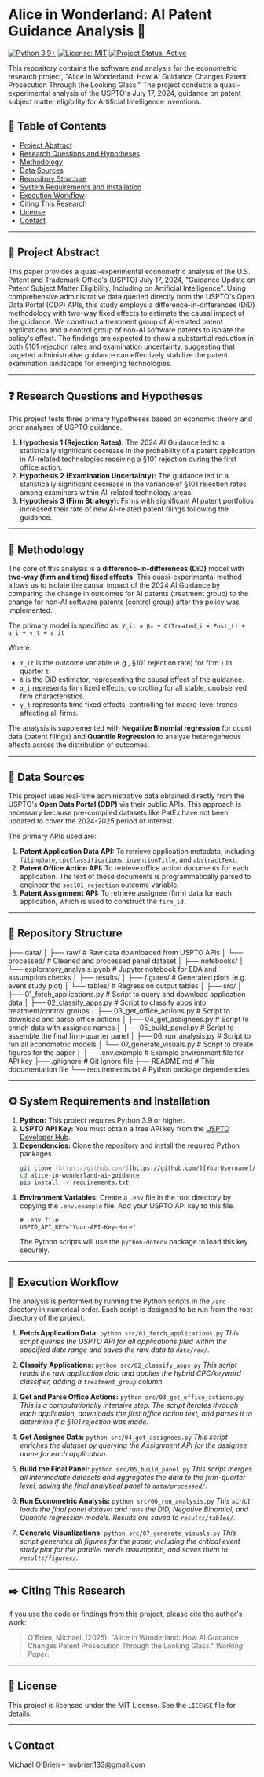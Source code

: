 # Alice in Wonderland: AI Patent Guidance Analysis 🐇

[![Python 3.9+](https://img.shields.io/badge/python-3.9+-blue.svg)](https://www.python.org/downloads/release/python-390/)
[![License: MIT](https://img.shields.io/badge/License-MIT-yellow.svg)](https://opensource.org/licenses/MIT)
[![Project Status: Active](https://www.repostatus.org/badges/latest/active.svg)](https://www.repostatus.org/#active)

This repository contains the software and analysis for the econometric research project, "Alice in Wonderland: How AI Guidance Changes Patent Prosecution Through the Looking Glass." The project conducts a quasi-experimental analysis of the USPTO's July 17, 2024, guidance on patent subject matter eligibility for Artificial Intelligence inventions.

## 📖 Table of Contents
* [Project Abstract](#-project-abstract)
* [Research Questions and Hypotheses](#-research-questions-and-hypotheses)
* [Methodology](#-methodology)
* [Data Sources](#-data-sources)
* [Repository Structure](#-repository-structure)
* [System Requirements and Installation](#-system-requirements-and-installation)
* [Execution Workflow](#-execution-workflow)
* [Citing This Research](#-citing-this-research)
* [License](#-license)
* [Contact](#-contact)

---
## 📄 Project Abstract
This paper provides a quasi-experimental econometric analysis of the U.S. Patent and Trademark Office's (USPTO) July 17, 2024, "Guidance Update on Patent Subject Matter Eligibility, Including on Artificial Intelligence". Using comprehensive administrative data queried directly from the USPTO's Open Data Portal (ODP) APIs, this study employs a difference-in-differences (DiD) methodology with two-way fixed effects to estimate the causal impact of the guidance. We construct a treatment group of AI-related patent applications and a control group of non-AI software patents to isolate the policy's effect. The findings are expected to show a substantial reduction in both §101 rejection rates and examination uncertainty, suggesting that targeted administrative guidance can effectively stabilize the patent examination landscape for emerging technologies.

---
## ❓ Research Questions and Hypotheses
This project tests three primary hypotheses based on economic theory and prior analyses of USPTO guidance.

1.  **Hypothesis 1 (Rejection Rates):** The 2024 AI Guidance led to a statistically significant decrease in the probability of a patent application in AI-related technologies receiving a §101 rejection during the first office action.
2.  **Hypothesis 2 (Examination Uncertainty):** The guidance led to a statistically significant decrease in the variance of §101 rejection rates among examiners within AI-related technology areas.
3.  **Hypothesis 3 (Firm Strategy):** Firms with significant AI patent portfolios increased their rate of new AI-related patent filings following the guidance.

---
## 🧪 Methodology
The core of this analysis is a **difference-in-differences (DiD)** model with **two-way (firm and time) fixed effects**. This quasi-experimental method allows us to isolate the causal impact of the 2024 AI Guidance by comparing the change in outcomes for AI patents (treatment group) to the change for non-AI software patents (control group) after the policy was implemented.

The primary model is specified as:
`Y_it = β₀ + δ(Treated_i × Post_t) + α_i + γ_t + ε_it`

Where:
- `Y_it` is the outcome variable (e.g., §101 rejection rate) for firm `i` in quarter `t`.
- `δ` is the DiD estimator, representing the causal effect of the guidance.
- `α_i` represents firm fixed effects, controlling for all stable, unobserved firm characteristics.
- `γ_t` represents time fixed effects, controlling for macro-level trends affecting all firms.

The analysis is supplemented with **Negative Binomial regression** for count data (patent filings) and **Quantile Regression** to analyze heterogeneous effects across the distribution of outcomes.

---
## 💾 Data Sources
This project uses real-time administrative data obtained directly from the USPTO's **Open Data Portal (ODP)** via their public APIs. This approach is necessary because pre-compiled datasets like PatEx have not been updated to cover the 2024-2025 period of interest.

The primary APIs used are:
1.  **Patent Application Data API:** To retrieve application metadata, including `filingDate`, `cpcClassifications`, `inventionTitle`, and `abstractText`.
2.  **Patent Office Action API:** To retrieve office action documents for each application. The text of these documents is programmatically parsed to engineer the `sec101_rejection` outcome variable.
3.  **Patent Assignment API:** To retrieve assignee (firm) data for each application, which is used to construct the `firm_id`.

---
## 📂 Repository Structure
├── data/
│   ├── raw/                # Raw data downloaded from USPTO APIs
│   └── processed/          # Cleaned and processed panel dataset
│
├── notebooks/
│   └── exploratory_analysis.ipynb  # Jupyter notebook for EDA and assumption checks
│
├── results/
│   ├── figures/            # Generated plots (e.g., event study plot)
│   └── tables/             # Regression output tables
│
├── src/
│   ├── 01_fetch_applications.py    # Script to query and download application data
│   ├── 02_classify_apps.py         # Script to classify apps into treatment/control groups
│   ├── 03_get_office_actions.py    # Script to download and parse office actions
│   ├── 04_get_assignees.py         # Script to enrich data with assignee names
│   ├── 05_build_panel.py           # Script to assemble the final firm-quarter panel
│   ├── 06_run_analysis.py          # Script to run all econometric models
│   └── 07_generate_visuals.py      # Script to create figures for the paper
│
├── .env.example            # Example environment file for API key
├── .gitignore              # Git ignore file
├── README.md               # This documentation file
└── requirements.txt        # Python package dependencies

---
## ⚙️ System Requirements and Installation

1.  **Python:** This project requires Python 3.9 or higher.
2.  **USPTO API Key:** You must obtain a free API key from the [USPTO Developer Hub](https://developer.uspto.gov/).
3.  **Dependencies:** Clone the repository and install the required Python packages.
    ```bash
    git clone [https://github.com/](https://github.com/)[YourUsername]/alice-in-wonderland-ai-guidance.git
    cd alice-in-wonderland-ai-guidance
    pip install -r requirements.txt
    ```
4.  **Environment Variables:** Create a `.env` file in the root directory by copying the `.env.example` file. Add your USPTO API key to this file.
    ```
    # .env file
    USPTO_API_KEY="Your-API-Key-Here"
    ```
    The Python scripts will use the `python-dotenv` package to load this key securely.

---
## 🚀 Execution Workflow
The analysis is performed by running the Python scripts in the `/src` directory in numerical order. Each script is designed to be run from the root directory of the project.

1.  **Fetch Application Data:**
    `python src/01_fetch_applications.py`
    *This script queries the USPTO API for all applications filed within the specified date range and saves the raw data to `data/raw/`.*

2.  **Classify Applications:**
    `python src/02_classify_apps.py`
    *This script reads the raw application data and applies the hybrid CPC/keyword classifier, adding a `treatment_group` column.*

3.  **Get and Parse Office Actions:**
    `python src/03_get_office_actions.py`
    *This is a computationally intensive step. The script iterates through each application, downloads the first office action text, and parses it to determine if a §101 rejection was made.*

4.  **Get Assignee Data:**
    `python src/04_get_assignees.py`
    *This script enriches the dataset by querying the Assignment API for the assignee name for each application.*

5.  **Build the Final Panel:**
    `python src/05_build_panel.py`
    *This script merges all intermediate datasets and aggregates the data to the firm-quarter level, saving the final analytical panel to `data/processed/`.*

6.  **Run Econometric Analysis:**
    `python src/06_run_analysis.py`
    *This script loads the final panel dataset and runs the DiD, Negative Binomial, and Quantile regression models. Results are saved to `results/tables/`.*

7.  **Generate Visualizations:**
    `python src/07_generate_visuals.py`
    *This script generates all figures for the paper, including the critical event study plot for the parallel trends assumption, and saves them to `results/figures/`.*

---
## ✒️ Citing This Research
If you use the code or findings from this project, please cite the author's work:
> O'Brien, Michael. (2025). "Alice in Wonderland: How AI Guidance Changes Patent Prosecution Through the Looking Glass." *Working Paper*.

---
## 📜 License
This project is licensed under the MIT License. See the `LICENSE` file for details.

---
## 📞 Contact
Michael O'Brien – mobrien133@gmail.com
